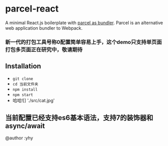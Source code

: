 # parcel-react

A minimal React.js boilerplate with [parcel as bundler](https://github.com/parcel-bundler/parcel). Parcel is an alternative web application bundler to Webpack.  
### 新一代的打包工具号称0配置简单容易上手，这个demo只支持单页面打包多页面正在研究中，敬请期待  
## Installation

* `git clone`
* `cd 当前文件夹`
* `npm install`
* `npm start`  
* 哈哈![] './src/cat.jpg'

## 当前配置已经支持es6基本语法，支持7的装饰器和async/await  
@author :yhy
